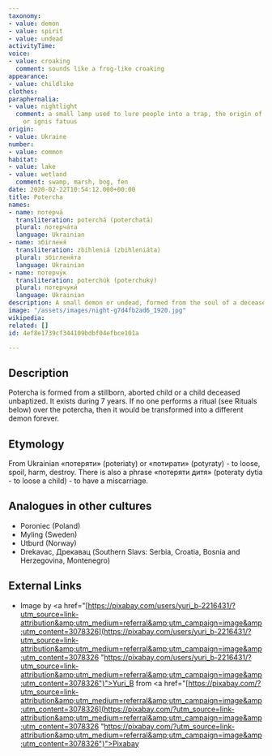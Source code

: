 ```yaml
---
taxonomy:
- value: demon
- value: spirit
- value: undead
activityTime: 
voice:
- value: croaking
  comment: sounds like a frog-like croaking
appearance:
- value: childlike
clothes: 
paraphernalia:
- value: nightlight
  comment: a small lamp used to lure people into a trap, the origin of will-o'-the-wisp
    or ignis fatuus
origin:
- value: Ukraine
number:
- value: common
habitat:
- value: lake
- value: wetland
  comment: swamp, marsh, bog, fen
date: 2020-02-22T10:54:12.000+00:00
title: Potercha
names:
- name: потерча́
  transliteration: poterchá (poterchatá)
  plural: потерча́та
  language: Ukrainian
- name: збігленя́
  transliteration: zbihleniá (zbihleniáta)
  plural: збігленя́та
  language: Ukrainian
- name: потерчу́к
  transliteration: poterchúk (poterchuký)
  plural: потерчуки́
  language: Ukrainian
description: A small demon or undead, formed from the soul of a deceased child
image: "/assets/images/night-g7d4fb2ad6_1920.jpg"
wikipedia: 
related: []
id: 4ef8e1739cf344109bdbf04efbce101a

---
```

## Description

Potercha is formed from a stillborn, aborted child or a child deceased unbaptized. It exists during 7 years. If no one performs a ritual (see Rituals below) over the potercha, then it would be transformed into a different demon forever.

## Etymology

From Ukrainian «потеряти» (poteriaty) or «потирати» (potyraty) - to loose, spoil, harm, destroy. There is also a phrase «потеряти дитя» (poteraty dytia - to loose a child) - to have a miscarriage.

## Analogues in other cultures

* Poroniec (Poland)
* Myling (Sweden)
* Utburd (Norway)
* Drekavac, Дрекавац (Southern Slavs: Serbia, Croatia, Bosnia and Herzegovina, Montenegro)

## External Links

* Image by <a href="[https://pixabay.com/users/yuri_b-2216431/?utm_source=link-attribution&amp;utm_medium=referral&amp;utm_campaign=image&amp;utm_content=3078326](https://pixabay.com/users/yuri_b-2216431/?utm_source=link-attribution&amp;utm_medium=referral&amp;utm_campaign=image&amp;utm_content=3078326 "https://pixabay.com/users/yuri_b-2216431/?utm_source=link-attribution&amp;utm_medium=referral&amp;utm_campaign=image&amp;utm_content=3078326")">Yuri_B</a> from <a href="[https://pixabay.com/?utm_source=link-attribution&amp;utm_medium=referral&amp;utm_campaign=image&amp;utm_content=3078326](https://pixabay.com/?utm_source=link-attribution&amp;utm_medium=referral&amp;utm_campaign=image&amp;utm_content=3078326 "https://pixabay.com/?utm_source=link-attribution&amp;utm_medium=referral&amp;utm_campaign=image&amp;utm_content=3078326")">Pixabay</a>